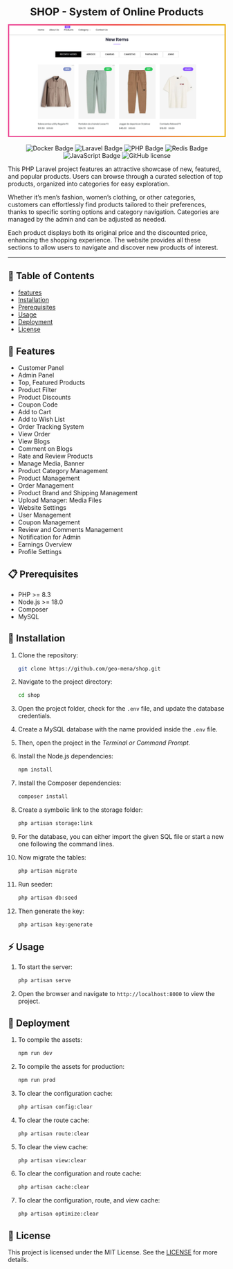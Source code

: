 <div align="center">
  <!-- <a href="https://slug.vercel.app">
    <img
      src="/public/images/banner.png"
      alt="Slug Logo"
    />
  </a> -->
  <p>
    <b style="font-size: 1.5rem">
      SHOP - System of Online Products
    </b>
  </p>

<!-- <a href="https://slug.vercel.app/dashboard">Dashboard</a>
<span>&nbsp;&nbsp;❖&nbsp;&nbsp;</span>
<a href="#-roadmap">Roadmap</a>
<span>&nbsp;&nbsp;❖&nbsp;&nbsp;</span>
<a href="#-getting-started">Contribute</a>
<span>&nbsp;&nbsp;❖&nbsp;&nbsp;</span>
<a href="https://github.com/pheralb/slug/issues/new/choose">Create issue</a>
<span>&nbsp;&nbsp;❖&nbsp;&nbsp;</span>
<a href="https://twitter.com/pheralb_">X/Twitter</a> -->

<div align="center">
    <img src="public/images/frame.png">
    </a>
    <p></p>
</div>

![Docker Badge](https://shields.io/badge/-Docker-2496ED?style=flat&logo=docker)
![Laravel Badge](https://img.shields.io/badge/Laravel-2e2e2e?logo=laravel)
![PHP Badge](https://shields.io/badge/-PHP-3776AB?style=flat&logo=php)
![Redis Badge](https://shields.io/badge/-Redis-DC382D?style=flat&logo=redis)
![JavaScript Badge](https://shields.io/badge/-JavaScript-F7DF1E?style=flat&logo=javascript)
![GitHub license](https://img.shields.io/github/license/geo-mena/shop)

</div>

This PHP Laravel project features an attractive showcase of new, featured, and popular products. Users can browse through a curated selection of top products, organized into categories for easy exploration.

Whether it’s men’s fashion, women’s clothing, or other categories, customers can effortlessly find products tailored to their preferences, thanks to specific sorting options and category navigation. Categories are managed by the admin and can be adjusted as needed.

Each product displays both its original price and the discounted price, enhancing the shopping experience. The website provides all these sections to allow users to navigate and discover new products of interest.

<hr />

## 📄 Table of Contents

-   [features](#features)
-   [Installation](#installation)
-   [Prerequisites](#prerequisites)
-   [Usage](#usage)
-   [Deployment](#deployment)
-   [License](#license)

## 🎉 Features

-   Customer Panel
-   Admin Panel
-   Top, Featured Products
-   Product Filter
-   Product Discounts
-   Coupon Code
-   Add to Cart
-   Add to Wish List
-   Order Tracking System
-   View Order
-   View Blogs
-   Comment on Blogs
-   Rate and Review Products
-   Manage Media, Banner
-   Product Category Management
-   Product Management
-   Order Management
-   Product Brand and Shipping Management
-   Upload Manager: Media Files
-   Website Settings
-   User Management
-   Coupon Management
-   Review and Comments Management
-   Notification for Admin
-   Earnings Overview
-   Profile Settings

## 📋 Prerequisites

-   PHP >= 8.3
-   Node.js >= 18.0
-   Composer
-   MySQL

## 🌱 Installation

1. Clone the repository:

    ```bash
    git clone https://github.com/geo-mena/shop.git
    ```

2. Navigate to the project directory:

    ```bash
    cd shop
    ```

3. Open the project folder, check for the `.env` file, and update the database credentials.
4. Create a MySQL database with the name provided inside the `.env` file.
5. Then, open the project in the _Terminal or Command Prompt._
6. Install the Node.js dependencies:
    ```bash
    npm install
    ```
7. Install the Composer dependencies:
    ```bash
    composer install
    ```
8. Create a symbolic link to the storage folder:
    ```bash
    php artisan storage:link
    ```
9. For the database, you can either import the given SQL file or start a new one following the command lines.
10. Now migrate the tables:
    ```bash
    php artisan migrate
    ```
11. Run seeder:
    ```bash
    php artisan db:seed
    ```
12. Then generate the key:
    ```bash
    php artisan key:generate
    ```

## ⚡️ Usage

1.  To start the server:
    ```bash
    php artisan serve
    ```
2.  Open the browser and navigate to `http://localhost:8000` to view the project.

## 🚀 Deployment

1.  To compile the assets:
    ```bash
    npm run dev
    ```
2.  To compile the assets for production:
    ```bash
    npm run prod
    ```
3.  To clear the configuration cache:
    ```bash
    php artisan config:clear
    ```
4.  To clear the route cache:
    ```bash
    php artisan route:clear
    ```
5.  To clear the view cache:
    ```bash
    php artisan view:clear
    ```
6.  To clear the configuration and route cache:
    ```bash
    php artisan cache:clear
    ```
7.  To clear the configuration, route, and view cache:
    ```bash
    php artisan optimize:clear
    ```

## 📜 License

This project is licensed under the MIT License. See the [LICENSE](LICENSE) for more details.
